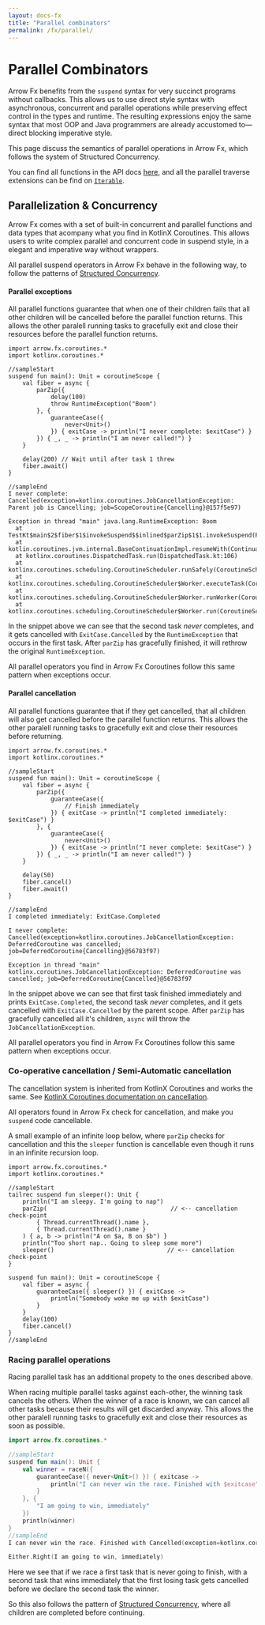 ```yaml
---
layout: docs-fx
title: "Parallel combinators"
permalink: /fx/parallel/
---
```


# Parallel Combinators

Arrow Fx benefits from the `suspend` syntax for very succinct programs without callbacks.
This allows us to use direct style syntax with asynchronous, concurrent and parallel operations while preserving effect control in the types and runtime.
The resulting expressions enjoy the same syntax that most OOP and Java programmers are already accustomed to—direct blocking imperative style.

This page discuss the semantics of parallel operations in Arrow Fx, which follows the system of Structured Concurrency.

You can find all functions in the API docs [here](/apidocs/arrow-fx-coroutines/arrow.fx.coroutines/index.html#functions), and all the parallel traverse extensions can be find on [`Iterable`](/apidocs/arrow-fx-coroutines/arrow.fx.coroutines/kotlin.collections.-iterable/index.html).

## Parallelization & Concurrency

Arrow Fx comes with a set of built-in concurrent and parallel functions and data types that acompany what you find in KotlinX Coroutines. This allows users to write complex parallel and concurrent code in suspend style, in a elegant and imperative way without wrappers.

All parallel suspend operators in Arrow Fx behave in the following way, to follow the patterns of [Structured Concurrency](https://kotlinlang.org/docs/composing-suspending-functions.html#structured-concurrency-with-async).

#### Parallel exceptions

All parallel functions guarantee that when one of their children fails that all other children will be cancelled before the parallel function returns. This allows the other paralell running tasks to gracefully exit and close their resources before the parallel function returns.

```
import arrow.fx.coroutines.*
import kotlinx.coroutines.*

//sampleStart
suspend fun main(): Unit = coroutineScope {
    val fiber = async {
        parZip({
            delay(100)
            throw RuntimeException("Boom")
        }, {
            guaranteeCase({
                never<Unit>()
            }) { exitCase -> println("I never complete: $exitCase") }
        }) { _, _ -> println("I am never called!") }
    }

    delay(200) // Wait until after task 1 threw
    fiber.await()
}

//sampleEnd
I never complete: Cancelled(exception=kotlinx.coroutines.JobCancellationException: Parent job is Cancelling; job=ScopeCoroutine{Cancelling}@157f5e97)

Exception in thread "main" java.lang.RuntimeException: Boom
  at TestKt$main$2$fiber$1$invokeSuspend$$inlined$parZip$1$1.invokeSuspend(ParZip.kt:679)
  at kotlin.coroutines.jvm.internal.BaseContinuationImpl.resumeWith(ContinuationImpl.kt:33)
  at kotlinx.coroutines.DispatchedTask.run(DispatchedTask.kt:106)
  at kotlinx.coroutines.scheduling.CoroutineScheduler.runSafely(CoroutineScheduler.kt:571)
  at kotlinx.coroutines.scheduling.CoroutineScheduler$Worker.executeTask(CoroutineScheduler.kt:750)
  at kotlinx.coroutines.scheduling.CoroutineScheduler$Worker.runWorker(CoroutineScheduler.kt:678)
  at kotlinx.coroutines.scheduling.CoroutineScheduler$Worker.run(CoroutineScheduler.kt:665)
```

 In the snippet above we can see that the second task _never_ completes, and it gets cancelled with `ExitCase.Cancelled` by the `RuntimeException` that occurs in the first task.
 After `parZip` has gracefully finished, it will rethrow the original `RuntimeException`.
 
 All parallel operators you find in Arrow Fx Coroutines follow this same pattern when exceptions occur.

#### Parallel cancellation

All parallel functions guarantee that if they get cancelled, that all children will also get cancelled before the parallel function returns. This allows the other paralell running tasks to gracefully exit and close their resources before returning.

```
import arrow.fx.coroutines.*
import kotlinx.coroutines.*

//sampleStart
suspend fun main(): Unit = coroutineScope {
    val fiber = async {
        parZip({
            guaranteeCase({
                // Finish immediately
            }) { exitCase -> println("I completed immediately: $exitCase") }
        }, {
            guaranteeCase({
                never<Unit>()
            }) { exitCase -> println("I never complete: $exitCase") }
        }) { _, _ -> println("I am never called!") }
    }

    delay(50)
    fiber.cancel()
    fiber.await()
}

//sampleEnd
I completed immediately: ExitCase.Completed

I never complete: Cancelled(exception=kotlinx.coroutines.JobCancellationException: DeferredCoroutine was cancelled; job=DeferredCoroutine{Cancelling}@56783f97)

Exception in thread "main" kotlinx.coroutines.JobCancellationException: DeferredCoroutine was cancelled; job=DeferredCoroutine{Cancelled}@56783f97
```

 In the snippet above we can see that first task finished immediately and prints `ExitCase.Completed`, the second task _never_ completes, and it gets cancelled with `ExitCase.Cancelled` by the parent scope.
 After `parZip` has gracefully cancelled all it's children, `async` will throw the `JobCancellationException`.
 
 All parallel operators you find in Arrow Fx Coroutines follow this same pattern when exceptions occur.

### Co-operative cancellation / Semi-Automatic cancellation

The cancellation system is inherited from KotlinX Coroutines and works the same. See [KotlinX Coroutines documentation on cancellation](https://kotlinlang.org/docs/reference/coroutines/cancellation-and-timeouts.html).

All operators found in Arrow Fx check for cancellation, and make you `suspend` code cancellable.

A small example of an infinite loop below, where `parZip` checks for cancellation and this the `sleeper` function is cancellable even though it runs in an infinite recursion loop.

```kotlin:ank
import arrow.fx.coroutines.*
import kotlinx.coroutines.*

//sampleStart
tailrec suspend fun sleeper(): Unit {
    println("I am sleepy. I'm going to nap")
    parZip(                                   // <-- cancellation check-point
        { Thread.currentThread().name },
        { Thread.currentThread().name }
    ) { a, b -> println("A on $a, B on $b") }
    println("Too short nap.. Going to sleep some more")
    sleeper()                                // <-- cancellation check-point
}

suspend fun main(): Unit = coroutineScope {
    val fiber = async {
        guaranteeCase({ sleeper() }) { exitCase ->
            println("Somebody woke me up with $exitCase")
        }
    }
    delay(100)
    fiber.cancel()
}
//sampleEnd
```

### Racing parallel operations

Racing parallel task has an additional propety to the ones described above.

When racing multiple parallel tasks against each-other, the winning task cancels the others. When the winner of a race is known, we can cancel all other tasks because their results will get discarded anyway.
This allows the other paralell running tasks to gracefully exit and close their resources as soon as possible.

```kotlin
import arrow.fx.coroutines.*

//sampleStart
suspend fun main(): Unit {
    val winner = raceN({
        guaranteeCase({ never<Unit>() }) { exitcase ->
            println("I can never win the race. Finished with $exitcase")
        }
    }, {
        "I am going to win, immediately"
    })
    println(winner)
}
//sampleEnd
I can never win the race. Finished with Cancelled(exception=kotlinx.coroutines.JobCancellationException: DeferredCoroutine was cancelled; job=DeferredCoroutine{Cancelling}@89897d5)

Either.Right(I am going to win, immediately)
```

Here we see that if we race a first task that is never going to finish, with a second task that wins immediately that the first losing task gets cancelled before we declare the second task the winner.

So this also follows the pattern of [Structured Concurrency](https://kotlinlang.org/docs/composing-suspending-functions.html#structured-concurrency-with-async), where all children are completed before continuing. 
